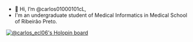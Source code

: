 - 👋 Hi, I’m @carlos01000101cL,
- I'm an undergraduate student of Medical Informatics in Medical School of Ribeirão Preto.

[![@carlos_ecl06's Holopin board](https://holopin.io/api/user/board?user=carlos_ecl06)](https://holopin.io/@carlos_ecl06)


<!---
carlos01000101cL/carlos01000101cL is a ✨ special ✨ repository because its `README.md` (this file) appears on your GitHub profile.
You can click the Preview link to take a look at your changes.
--->
